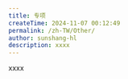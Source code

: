 ```yaml
---
title: 专项
createTime: 2024-11-07 00:12:49
permalink: /zh-TW/Other/
author: sunshang-hl
description: xxxx
---
```


xxxx